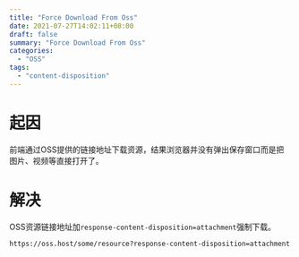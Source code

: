 ```yaml
---
title: "Force Download From Oss"
date: 2021-07-27T14:02:11+08:00
draft: false
summary: "Force Download From Oss"
categories:
  - "OSS"
tags:
  - "content-disposition"
---
```


# 起因

前端通过OSS提供的链接地址下载资源，结果浏览器并没有弹出保存窗口而是把图片、视频等直接打开了。

# 解决

OSS资源链接地址加```response-content-disposition=attachment```强制下载。

```
https://oss.host/some/resource?response-content-disposition=attachment
```